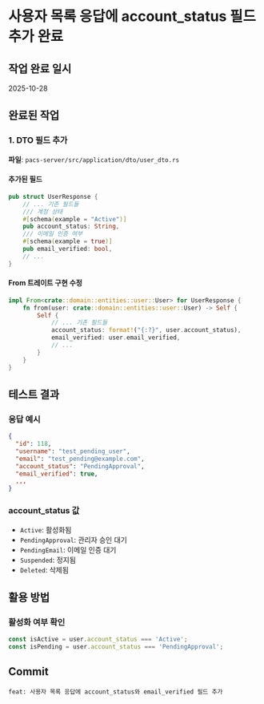 # 사용자 목록 응답에 account_status 필드 추가 완료

## 작업 완료 일시

2025-10-28

## 완료된 작업

### 1. DTO 필드 추가

**파일**: `pacs-server/src/application/dto/user_dto.rs`

#### 추가된 필드

```rust
pub struct UserResponse {
    // ... 기존 필드들
    /// 계정 상태
    #[schema(example = "Active")]
    pub account_status: String,
    /// 이메일 인증 여부
    #[schema(example = true)]
    pub email_verified: bool,
    // ...
}
```

#### From 트레이트 구현 수정

```rust
impl From<crate::domain::entities::user::User> for UserResponse {
    fn from(user: crate::domain::entities::user::User) -> Self {
        Self {
            // ... 기존 필드들
            account_status: format!("{:?}", user.account_status),
            email_verified: user.email_verified,
            // ...
        }
    }
}
```

## 테스트 결과

### 응답 예시

```json
{
  "id": 118,
  "username": "test_pending_user",
  "email": "test_pending@example.com",
  "account_status": "PendingApproval",
  "email_verified": true,
  ...
}
```

### account_status 값

- `Active`: 활성화됨
- `PendingApproval`: 관리자 승인 대기
- `PendingEmail`: 이메일 인증 대기
- `Suspended`: 정지됨
- `Deleted`: 삭제됨

## 활용 방법

### 활성화 여부 확인

```javascript
const isActive = user.account_status === 'Active';
const isPending = user.account_status === 'PendingApproval';
```

## Commit

`feat: 사용자 목록 응답에 account_status와 email_verified 필드 추가`

